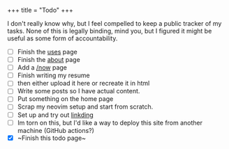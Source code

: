 +++
title = "Todo"
+++

I don't really know why, but I feel compelled to keep a public tracker of my tasks. None of this is legally binding, mind you, but I figured it might be useful as some form of accountability.

<div id="todolist">

- [ ] Finish the [uses](@/uses.md) page
- [ ] Finish the [about](@/about.md) page 
- [ ] Add a [\/now](https://nownownow.com/about) page
- [ ] Finish writing my resume
- [ ] then either upload it here or recreate it in html
- [ ] Write some posts so I have actual content.
- [ ] Put something on the home page
- [ ] Scrap my neovim setup and start from scratch.
- [ ] Set up and try out [linkding](https://github.com/sissbruecker/linkding)
- [ ] Im torn on this, but I'd like a way to deploy this site from another machine (GitHub actions?)
- [x] ~Finish this todo page~

</div>
